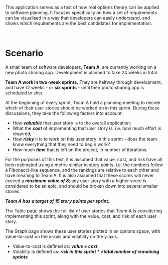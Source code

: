 This application serves as a test of how real options theory can be applied to software planning. It focuses specifically on how a set of requirements can be visualised in a way that developers can easily understand, and shows which requirements are the best candidates for implementation.

<br>

# Scenario

A small team of software developers, __Team A__, are currently working on a new photo sharing app. Development is planned to take 24 weeks in total.

__Team A work in two-week sprints.__ They are halfway through development, and have 12 weeks - or __six sprints__ - until their photo sharing app is scheduled to ship.

At the beginning of every sprint, Team A hold a planning meeting to decide which of their user stories should be worked on in this sprint. During these discussions, they take the following factors into account:
- How __*valuable*__ that user story is to the overall application;
- What the __*cost*__ of implementing that user story is, i.e. how much effort is required;
- How __*risky*__ it is to work on this user story in this sprint - does the team know everything that they need to begin work?
- How much __*time*__ that is left on the project, in number of iterations.

For the purposes of this test, it is assumed that value, cost, and risk have all been estimated using a metric similar to story points, i.e. the numbers follow a Fibonacci-like sequence, and the rankings are relative to each other and have meaning to Team A. It is also assumed that these scores will never exceed a __*maximum value of 8*__; any user story with a higher score is considered to be an epic, and should be broken down into several smaller stories.

__*Team A has a target of 15 story points per sprint.*__

The Table page shows the full list of user stories that Team A is considering implementing this sprint, along with the value, cost, and risk of each user story.

The Graph page shows these user stories plotted in an options space, with value-to-cost on the x-axis and volatility on the y-axis.
- Value-to-cost is defined as: __*value ÷ cost*__
- Volatility is defined as: __*risk in this sprint * √total number of remaining sprints*__

